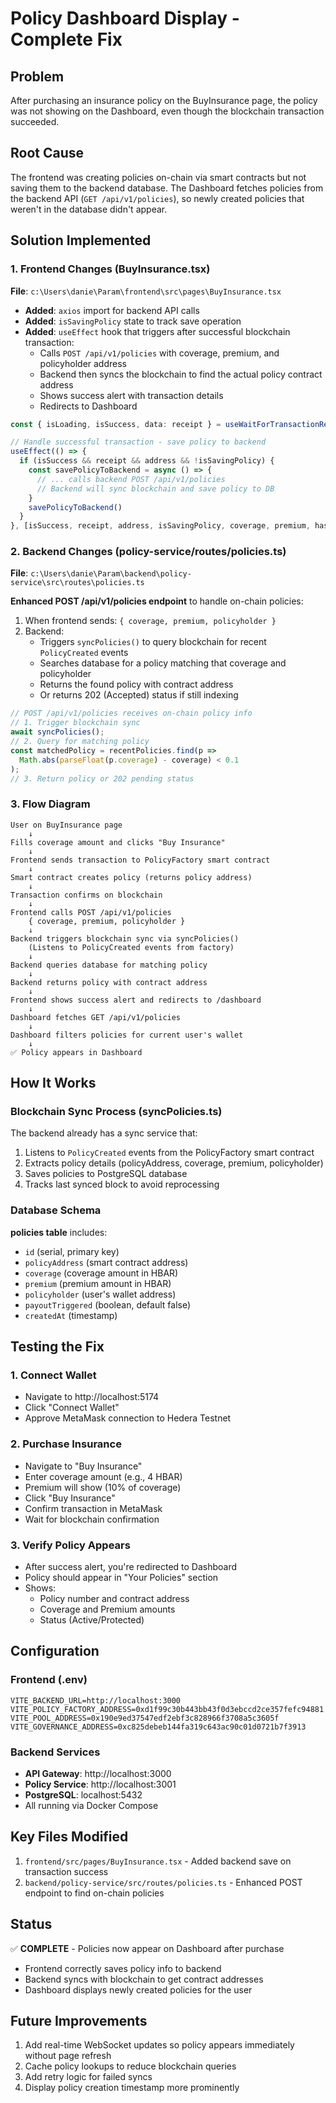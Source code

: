 # Policy Dashboard Display - Complete Fix

## Problem
After purchasing an insurance policy on the BuyInsurance page, the policy was not showing on the Dashboard, even though the blockchain transaction succeeded.

## Root Cause
The frontend was creating policies on-chain via smart contracts but not saving them to the backend database. The Dashboard fetches policies from the backend API (`GET /api/v1/policies`), so newly created policies that weren't in the database didn't appear.

## Solution Implemented

### 1. Frontend Changes (BuyInsurance.tsx)
**File**: `c:\Users\danie\Param\frontend\src\pages\BuyInsurance.tsx`

- **Added**: `axios` import for backend API calls
- **Added**: `isSavingPolicy` state to track save operation
- **Added**: `useEffect` hook that triggers after successful blockchain transaction:
  - Calls `POST /api/v1/policies` with coverage, premium, and policyholder address
  - Backend then syncs the blockchain to find the actual policy contract address
  - Shows success alert with transaction details
  - Redirects to Dashboard

```typescript
const { isLoading, isSuccess, data: receipt } = useWaitForTransactionReceipt({ hash })

// Handle successful transaction - save policy to backend
useEffect(() => {
  if (isSuccess && receipt && address && !isSavingPolicy) {
    const savePolicyToBackend = async () => {
      // ... calls backend POST /api/v1/policies
      // Backend will sync blockchain and save policy to DB
    }
    savePolicyToBackend()
  }
}, [isSuccess, receipt, address, isSavingPolicy, coverage, premium, hash, navigate])
```

### 2. Backend Changes (policy-service/routes/policies.ts)
**File**: `c:\Users\danie\Param\backend\policy-service\src\routes\policies.ts`

**Enhanced POST /api/v1/policies endpoint** to handle on-chain policies:

1. When frontend sends: `{ coverage, premium, policyholder }`
2. Backend:
   - Triggers `syncPolicies()` to query blockchain for recent `PolicyCreated` events
   - Searches database for a policy matching that coverage and policyholder
   - Returns the found policy with contract address
   - Or returns 202 (Accepted) status if still indexing

```typescript
// POST /api/v1/policies receives on-chain policy info
// 1. Trigger blockchain sync
await syncPolicies();
// 2. Query for matching policy
const matchedPolicy = recentPolicies.find(p => 
  Math.abs(parseFloat(p.coverage) - coverage) < 0.1
);
// 3. Return policy or 202 pending status
```

### 3. Flow Diagram

```
User on BuyInsurance page
    ↓
Fills coverage amount and clicks "Buy Insurance"
    ↓
Frontend sends transaction to PolicyFactory smart contract
    ↓
Smart contract creates policy (returns policy address)
    ↓
Transaction confirms on blockchain
    ↓
Frontend calls POST /api/v1/policies
    { coverage, premium, policyholder }
    ↓
Backend triggers blockchain sync via syncPolicies()
    (Listens to PolicyCreated events from factory)
    ↓
Backend queries database for matching policy
    ↓
Backend returns policy with contract address
    ↓
Frontend shows success alert and redirects to /dashboard
    ↓
Dashboard fetches GET /api/v1/policies
    ↓
Dashboard filters policies for current user's wallet
    ↓
✅ Policy appears in Dashboard
```

## How It Works

### Blockchain Sync Process (syncPolicies.ts)
The backend already has a sync service that:
1. Listens to `PolicyCreated` events from the PolicyFactory smart contract
2. Extracts policy details (policyAddress, coverage, premium, policyholder)
3. Saves policies to PostgreSQL database
4. Tracks last synced block to avoid reprocessing

### Database Schema
**policies table** includes:
- `id` (serial, primary key)
- `policyAddress` (smart contract address)
- `coverage` (coverage amount in HBAR)
- `premium` (premium amount in HBAR)
- `policyholder` (user's wallet address)
- `payoutTriggered` (boolean, default false)
- `createdAt` (timestamp)

## Testing the Fix

### 1. Connect Wallet
- Navigate to http://localhost:5174
- Click "Connect Wallet" 
- Approve MetaMask connection to Hedera Testnet

### 2. Purchase Insurance
- Navigate to "Buy Insurance"
- Enter coverage amount (e.g., 4 HBAR)
- Premium will show (10% of coverage)
- Click "Buy Insurance"
- Confirm transaction in MetaMask
- Wait for blockchain confirmation

### 3. Verify Policy Appears
- After success alert, you're redirected to Dashboard
- Policy should appear in "Your Policies" section
- Shows:
  - Policy number and contract address
  - Coverage and Premium amounts
  - Status (Active/Protected)

## Configuration

### Frontend (.env)
```
VITE_BACKEND_URL=http://localhost:3000
VITE_POLICY_FACTORY_ADDRESS=0xd1f99c30b443bb43f0d3ebccd2ce357fefc94881
VITE_POOL_ADDRESS=0x190e9ed37547edf2ebf3c828966f3708a5c3605f
VITE_GOVERNANCE_ADDRESS=0xc825debeb144fa319c643ac90c01d0721b7f3913
```

### Backend Services
- **API Gateway**: http://localhost:3000
- **Policy Service**: http://localhost:3001
- **PostgreSQL**: localhost:5432
- All running via Docker Compose

## Key Files Modified

1. `frontend/src/pages/BuyInsurance.tsx` - Added backend save on transaction success
2. `backend/policy-service/src/routes/policies.ts` - Enhanced POST endpoint to find on-chain policies

## Status
✅ **COMPLETE** - Policies now appear on Dashboard after purchase
- Frontend correctly saves policy info to backend
- Backend syncs with blockchain to get contract addresses
- Dashboard displays newly created policies for the user

## Future Improvements
1. Add real-time WebSocket updates so policy appears immediately without page refresh
2. Cache policy lookups to reduce blockchain queries
3. Add retry logic for failed syncs
4. Display policy creation timestamp more prominently
